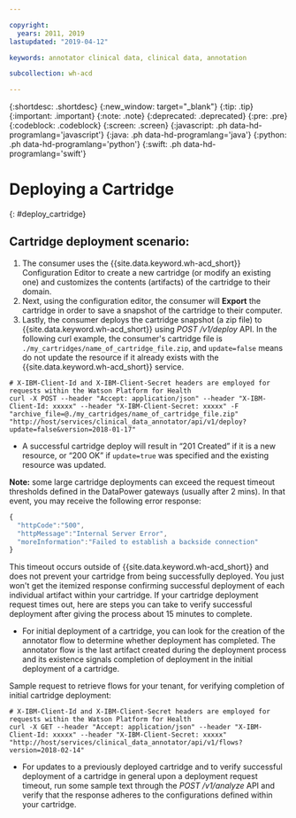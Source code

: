 ```yaml
---

copyright:
  years: 2011, 2019
lastupdated: "2019-04-12"

keywords: annotator clinical data, clinical data, annotation

subcollection: wh-acd

---
```


{:shortdesc: .shortdesc}
{:new_window: target="_blank"}
{:tip: .tip}
{:important: .important}
{:note: .note}
{:deprecated: .deprecated}
{:pre: .pre}
{:codeblock: .codeblock}
{:screen: .screen}
{:javascript: .ph data-hd-programlang='javascript'}
{:java: .ph data-hd-programlang='java'}
{:python: .ph data-hd-programlang='python'}
{:swift: .ph data-hd-programlang='swift'}

# Deploying a Cartridge
{: #deploy_cartridge}

## Cartridge deployment scenario:

1.  The consumer uses the {{site.data.keyword.wh-acd_short}} Configuration Editor to create a new cartridge (or modify an existing one) and customizes the contents (artifacts) of the cartridge to their domain.
2.  Next, using the configuration editor, the consumer will **Export** the cartridge in order to save a snapshot of the cartridge to their computer.
3.  Lastly, the consumer deploys the cartridge snapshot (a zip file) to  {{site.data.keyword.wh-acd_short}} using _POST /v1/deploy_ API. In the following curl example, the consumer's cartridge file is `./my_cartridges/name_of_cartridge_file.zip`, and `update=false` means do not update the resource if it already exists with the {{site.data.keyword.wh-acd_short}} service.

```console
# X-IBM-Client-Id and X-IBM-Client-Secret headers are employed for requests within the Watson Platform for Health
curl -X POST --header "Accept: application/json" --header "X-IBM-Client-Id: xxxxx" --header "X-IBM-Client-Secret: xxxxx" -F "archive_file=@./my_cartridges/name_of_cartridge_file.zip" "http://host/services/clinical_data_annotator/api/v1/deploy?update=false&version=2018-01-17"
```

* A successful cartridge deploy will result in <q>201 Created</q> if it is a new resource, or <q>200 OK</q> if `update=true` was specified and the existing resource was updated.

**Note:** some large cartridge deployments can exceed the request timeout thresholds defined in the DataPower gateways (usually after 2 mins). In that event, you may receive the following error response:

```javascript
{
  "httpCode":"500",
  "httpMessage":"Internal Server Error",
  "moreInformation":"Failed to establish a backside connection"
}
```

This timeout occurs outside of  {{site.data.keyword.wh-acd_short}} and does not prevent your cartridge from being successfully deployed. You just won't get the itemized response confirming successful deployment of each individual artifact within your cartridge. If your cartridge deployment request times out, here are steps you can take to verify successful deployment after giving the process about 15 minutes to complete.

* For initial deployment of a cartridge, you can look for the creation of the annotator flow to determine whether deployment has completed. The annotator flow is the last artifact created during the deployment process and its existence signals completion of deployment in the initial deployment of a cartridge.

Sample request to retrieve flows for your tenant, for verifying completion of initial cartridge deployment:

```console
# X-IBM-Client-Id and X-IBM-Client-Secret headers are employed for requests within the Watson Platform for Health
curl -X GET --header "Accept: application/json" --header "X-IBM-Client-Id: xxxxx" --header "X-IBM-Client-Secret: xxxxx" "http://host/services/clinical_data_annotator/api/v1/flows?version=2018-02-14"
```

* For updates to a previously deployed cartridge and to verify successful deployment of a cartridge in general upon a deployment request timeout, run some sample text through the _POST /v1/analyze_ API and verify that the response adheres to the configurations defined within your cartridge.
